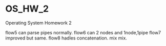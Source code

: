 # OS_HW_2
Operating System Homework 2

flow5 can parse pipes normally.
flow6 can 2 nodes and 1node,1pipe
flow7 improved but same.
flow8 hadles concatenation.
mix mix.